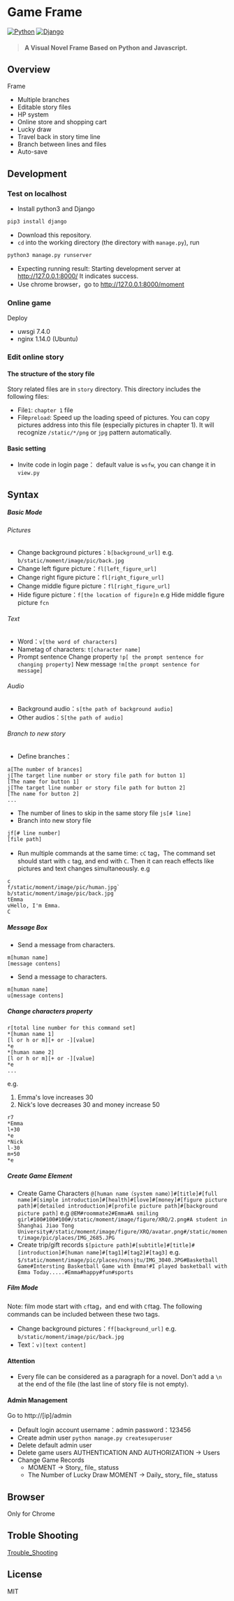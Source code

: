 # Game Frame

[![Python](https://img.shields.io/badge/python-3.6.2-blue.svg?style=flat-square)](https://www.python.org/downloads/release/python-362/)
[![Django](https://img.shields.io/badge/django-2.2.1-blue.svg?style=flat-square)](https://www.djangoproject.com/)

> #### A Visual Novel Frame Based on Python and Javascript. 

## Overview
Frame
+ Multiple branches
+ Editable story files
+ HP system
+ Online store and shopping cart
+ Lucky draw
+ Travel back in story time line
+ Branch between lines and files
+ Auto-save


## Development
### Test on localhost
+ Install python3 and Django
```python
pip3 install django
```
+ Download this repository.
+ ```cd``` into the working directory (the directory with ```manage.py```), run
```python
python3 manage.py runserver
```
+ Expecting running result:
Starting development server at http://127.0.0.1:8000/
It indicates success.
+ Use chrome browser，go to http://127.0.0.1:8000/moment

### Online game
Deploy
+ uwsgi 7.4.0
+ nginx 1.14.0 (Ubuntu)

### Edit online story
#### The structure of the story file
Story related files are in ```story``` directory. This directory includes the following files:
+ File```1```:  ```chapter 1``` file
+ File```preload```: Speed up the loading speed of pictures. You can copy pictures address into this file (especially pictures in chapter 1). It will recognize ```/static/*/png``` or ```jpg``` pattern automatically. 
#### Basic setting
+ Invite code in login page： default value is ```wsfw```, you can change it in ```view.py```
## Syntax
##### Basic Mode
###### Pictures
+ Change background pictures：`b[background_url]`
e.g. `b/static/moment/image/pic/back.jpg`
+ Change left figure picture：`fl[left_figure_url]`
+ Change right figure picture：`fl[right_figure_url]`
+ Change middle figure picture：`fl[right_figure_url]`
+ Hide figure picture：`f[the location of figure]n`
e.g Hide middle figure picture `fcn`
###### Text
+ Word：`v[the word of characters]`
+ Nametag of characters: `t[character name]`
+ Prompt sentence
Change property `!p[ the prompt sentence for changing property]`
New message `!m[the prompt sentence for message]`
###### Audio
+ Background audio：`s[the path of background audio]`
+ Other audios：`S[the path of audio]`
###### Branch to new story
+ Define branches：
```
a[The number of brances]
j[The target line number or story file path for button 1]
[The name for button 1]
j[The target line number or story file path for button 2]
[The name for button 2]
...
```
+ The number of lines to skip in the same story file `js[# line]`
+ Branch into new story file
```
jf[# line number]
[file path]
```
+ Run multiple commands at the same time: ```cC``` tag，The command set should start with ```c``` tag, and end with ```C```. Then it can reach effects like pictures and text changes simultaneously.
e.g
```
c
f/static/moment/image/pic/human.jpg`
b/static/moment/image/pic/back.jpg`
tEmma
vHello, I'm Emma.
C
```
##### Message Box
+ Send a message from characters.
```
m[human name]
[message contens]
```
+ Send a message to characters.
```
m[human name]
u[message contens]
```
##### Change characters property
```
r[total line number for this command set]
*[human name 1]
[l or h or m][+ or -][value]
*e
*[human name 2]
[l or h or m][+ or -][value]
*e
...
```
e.g.
1. Emma's love increases 30
2. Nick's love decreases 30 and money increase 50
```
r7
*Emma
l+30
*e
*Nick
l-30
m+50
*e
```
##### Create Game Element
+ Create Game Characters
```@[human name（system name）]#[title]#[full name]#[simple introduction]#[health]#[love]#[money]#[figure picture path]#[detailed introduction]#[profile picture path]#[background picture path]```
e.g ```@EM#roommate2#Emma#A smiling girl#100#100#100#/static/moment/image/figure/XRQ/2.png#A student in Shanghai Jiao Tong University#/static/moment/image/figure/XRQ/avatar.png#/static/moment/image/pic/places/IMG_2685.JPG```
+ Create trip/gift records
```$[picture path]#[subtitle]#[title]#[introduction]#[human name]#[tag1]#[tag2]#[tag3]```
e.g.
```$/static/moment/image/pic/places/nonsjtu/IMG_3040.JPG#Basketball Game#Intersting Basketball Game with Emma!#I played basketball with Emma Today.....#Emma#happy#fun#sports```

##### Film Mode
Note: film mode start with `cf`tag，and end with `Cf`tag. The following commands can be included between these two tags.
+ Change background pictures：`ff[background_url]`
  e.g. `b/static/moment/image/pic/back.jpg`
+ Text：`v)[text content]`
#### Attention
+ Every file can be considered as a paragraph for a novel. Don't add a ```\n``` at the end of the file (the last line of story file is not empty).

#### Admin Management
Go to http://[ip]/admin
+ Default login account username：admin password：123456
+ Create admin user
    `python manage.py createsuperuser`
+ Delete default admin user
+ Delete game users
    AUTHENTICATION AND AUTHORIZATION -> Users
+ Change Game Records
    + MOMENT -> Story_ file_ statuss
    + The Number of Lucky Draw
    MOMENT -> Daily_ story_ file_ statuss




## Browser
Only for Chrome

## Troble Shooting
[Trouble_Shooting](https://github.com/PPER/Webgame/wiki/Trouble-Shooting)


## License
MIT
